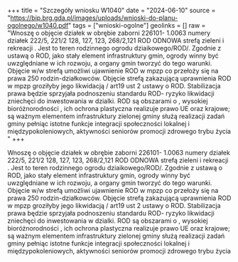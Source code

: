 +++
title = "Szczegóły wniosku W1040"
date = "2024-06-10"
source = "https://bip.brg.gda.pl/images/uploads/wnioski-do-planu-ogolnego/w1040.pdf"
tags = ["wnioski-ogolne"]
geolinks = []
raw = "Wnoszę o objęcie działek w obrębie zaborni 226101- 1.0063 numery działek 222/5, 221/2 128, 127, 123, 268/2,121 ROD ODNOWA strefą zieleni i rekreacji . Jest to teren rodzinnego ogrodu dziaikowego/ROD/. Zgodnie z ustawą o ROD, jako stały element infrastruktury gmin, ogrody winny być uwzględniane w ich rozwoju, a organy gmin tworzyć do tego warunki. Objęcie w/w strefą umożliwi ujawnienie ROD w mpzp co przełoży się na prawa  250 rodzin-działkowców. Objęcie strefą zakazującą uprawnienia ROD w mpzp groziłyby jego likwidacją / art19 ust 2 ustawy o ROD. Stabilizacja prawa będzie sprzyjała podnoszeniu standardu ROD- ryzyko likwidacji zniechęci do inwestowania w dzialki. ROD są obszarami o , wysokiej bioróżnorodności , ich ochrona plastyczna realizuje prawo UE oraz krajowe; są ważnym elementem infrastruktury zielonej gminy służą realizacji zadań gminy pełniąc istotne funkcje integracji społeczności lokalnej i międzypokoleniowych, aktywności seniorów promocji zdrowego trybu życia "
+++

Wnoszę o objęcie działek w obrębie zaborni 226101- 1.0063 numery działek 222/5,
221/2 128, 127, 123, 268/2,121 ROD ODNOWA strefą zieleni i rekreacji . Jest to teren
rodzinnego ogrodu dziaikowego/ROD/. Zgodnie z ustawą o ROD, jako stały element
infrastruktury gmin, ogrody winny być uwzględniane w ich rozwoju, a organy gmin tworzyć do
tego warunki. Objęcie w/w strefą umożliwi ujawnienie ROD w mpzp co przełoży się na prawa
 250 rodzin-działkowców. Objęcie strefą zakazującą uprawnienia ROD w mpzp groziłyby jego
likwidacją / art19 ust 2 ustawy o ROD. Stabilizacja prawa będzie sprzyjała podnoszeniu
standardu ROD- ryzyko likwidacji zniechęci do inwestowania w dzialki. ROD są obszarami o
, wysokiej bioróżnorodności , ich ochrona plastyczna realizuje prawo UE oraz krajowe; są ważnym
elementem infrastruktury zielonej gminy służą realizacji zadań gminy pełniąc istotne funkcje
integracji społeczności lokalnej i międzypokoleniowych, aktywności seniorów promocji zdrowego
trybu życia



